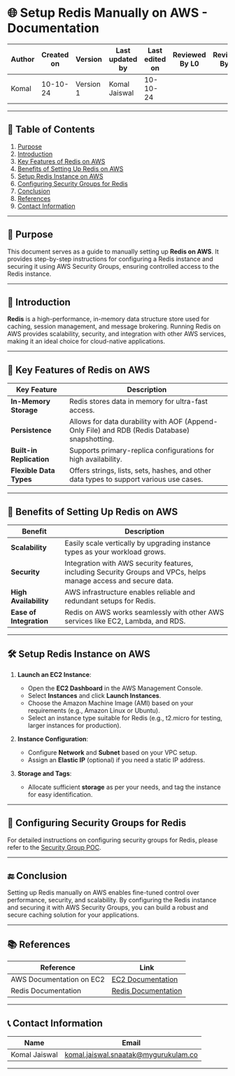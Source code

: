 # 🌐 Setup Redis Manually on AWS - Documentation

| Author      | Created on | Version   | Last updated by | Last edited on | Reviewed By L0 | Reviewed By L1 | Reviewed By L2 |
|-------------|------------|-----------|-----------------|----------------|----------------|----------------|----------------| 
| Komal       | 10-10-24   | Version 1 | Komal Jaiswal   | 10-10-24       |                |                |                |

---

## 📝 Table of Contents
1. [Purpose](#purpose)
2. [Introduction](#introduction)
3. [Key Features of Redis on AWS](#key-features-of-redis-on-aws)
4. [Benefits of Setting Up Redis on AWS](#benefits-of-setting-up-redis-on-aws)
5. [Setup Redis Instance on AWS](#setup-redis-instance-on-aws)
6. [Configuring Security Groups for Redis](#configuring-security-groups-for-redis)
7. [Conclusion](#conclusion)
8. [References](#references)
9. [Contact Information](#contact-information)

---

## 📜 Purpose
This document serves as a guide to manually setting up **Redis on AWS**. It provides step-by-step instructions for configuring a Redis instance and securing it using AWS Security Groups, ensuring controlled access to the Redis instance.

---

## 📖 Introduction
**Redis** is a high-performance, in-memory data structure store used for caching, session management, and message brokering. Running Redis on AWS provides scalability, security, and integration with other AWS services, making it an ideal choice for cloud-native applications.

---

## 🔑 Key Features of Redis on AWS

| Key Feature               | Description                                                                                         |
|---------------------------|-----------------------------------------------------------------------------------------------------|
| **In-Memory Storage**     | Redis stores data in memory for ultra-fast access.                                                |
| **Persistence**           | Allows for data durability with AOF (Append-Only File) and RDB (Redis Database) snapshotting.     |
| **Built-in Replication**   | Supports primary-replica configurations for high availability.                                     |
| **Flexible Data Types**   | Offers strings, lists, sets, hashes, and other data types to support various use cases.           |

---

## 🎯 Benefits of Setting Up Redis on AWS

| Benefit                     | Description                                                                                         |
|-----------------------------|-----------------------------------------------------------------------------------------------------|
| **Scalability**             | Easily scale vertically by upgrading instance types as your workload grows.                       |
| **Security**                | Integration with AWS security features, including Security Groups and VPCs, helps manage access and secure data. |
| **High Availability**       | AWS infrastructure enables reliable and redundant setups for Redis.                                 |
| **Ease of Integration**     | Redis on AWS works seamlessly with other AWS services like EC2, Lambda, and RDS.                   |

---

## 🛠 Setup Redis Instance on AWS

1. **Launch an EC2 Instance**:
   - Open the **EC2 Dashboard** in the AWS Management Console.
   - Select **Instances** and click **Launch Instances**.
   - Choose the Amazon Machine Image (AMI) based on your requirements (e.g., Amazon Linux or Ubuntu).
   - Select an instance type suitable for Redis (e.g., t2.micro for testing, larger instances for production).

2. **Instance Configuration**:
   - Configure **Network** and **Subnet** based on your VPC setup.
   - Assign an **Elastic IP** (optional) if you need a static IP address.

3. **Storage and Tags**:
   - Allocate sufficient **storage** as per your needs, and tag the instance for easy identification.

---

## 🔐 Configuring Security Groups for Redis

For detailed instructions on configuring security groups for Redis, please refer to the [Security Group POC](https://github.com/mygurukulam-p10/Documentation-P10-Snaatak/tree/main/Manual-Dev-Infra-Setup/Setup%20redis%20manually/Security%20Group).

---

## 🔚 Conclusion

Setting up Redis manually on AWS enables fine-tuned control over performance, security, and scalability. By configuring the Redis instance and securing it with AWS Security Groups, you can build a robust and secure caching solution for your applications.

---

## 📚 References

| Reference                                  | Link                                                                                                     |
|--------------------------------------------|----------------------------------------------------------------------------------------------------------|
| AWS Documentation on EC2                   | [EC2 Documentation](https://docs.aws.amazon.com/ec2/index.html)                                          |
| Redis Documentation                        | [Redis Documentation](https://redis.io/documentation)                                                    |

---

## 📞 Contact Information

| Name             | Email                                  |
|------------------|----------------------------------------|
| Komal Jaiswal    | komal.jaiswal.snaatak@mygurukulam.co   |

--- 
